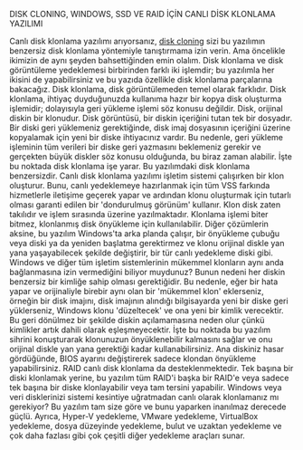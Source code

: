 DISK CLONING, WINDOWS, SSD VE RAID İÇİN CANLI DİSK KLONLAMA YAZILIMI

Canlı disk klonlama yazılımı arıyorsanız, [disk cloning](https://backupchain.com/i/disk-cloning) sizi bu yazılımın benzersiz disk klonlama yöntemiyle tanıştırmama izin verin. Ama öncelikle ikimizin de aynı şeyden bahsettiğinden emin olalım. Disk klonlama ve disk görüntüleme yedeklemesi birbirinden farklı iki işlemdir; bu yazılımla her ikisini de yapabilirsiniz ve bu yazıda özellikle disk klonlama parçalarına bakacağız.
Disk klonlama, disk görüntülemeden temel olarak farklıdır. Disk klonlama, ihtiyaç duyduğunuzda kullanıma hazır bir kopya disk oluşturma işlemidir; dolayısıyla geri yükleme işlemi söz konusu değildir. Disk, orijinal diskin bir klonudur. Disk görüntüsü, bir diskin içeriğini tutan tek bir dosyadır. Bir diski geri yüklemeniz gerektiğinde, disk imaj dosyasının içeriğini üzerine kopyalamak için yeni bir diske ihtiyacınız vardır. Bu nedenle, geri yükleme işleminin tüm verileri bir diske geri yazmasını beklemeniz gerekir ve gerçekten büyük diskler söz konusu olduğunda, bu biraz zaman alabilir. İşte bu noktada disk klonlama işe yarar.
Bu yazılımdaki disk klonlama benzersizdir. Canlı disk klonlama yazılımı işletim sistemi çalışırken bir klon oluşturur. Bunu, canlı yedeklemeye hazırlanmak için tüm VSS farkında hizmetlerle iletişime geçerek yapar ve ardından klonu oluşturmak için tutarlı olması garanti edilen bir 'dondurulmuş görünüm' kullanır. Klon disk zaten takılıdır ve işlem sırasında üzerine yazılmaktadır. Klonlama işlemi biter bitmez, klonlanmış disk önyükleme için kullanılabilir. Diğer çözümlerin aksine, bu yazılım Windows'ta arka planda çalışır, bir önyükleme çubuğu veya diski ya da yeniden başlatma gerektirmez ve klonu orijinal diskle yan yana yaşayabilecek şekilde değiştirir, bir tür canlı yedekleme diski gibi.
Windows ve diğer tüm işletim sistemlerinin mükemmel klonların aynı anda bağlanmasına izin vermediğini biliyor muydunuz? Bunun nedeni her diskin benzersiz bir kimliğe sahip olması gerektiğidir. Bu nedenle, eğer bir hata yapar ve orijinaliyle birebir aynı olan bir 'mükemmel klon' eklerseniz, örneğin bir disk imajını, disk imajının alındığı bilgisayarda yeni bir diske geri yüklerseniz, Windows klonu 'düzeltecek' ve ona yeni bir kimlik verecektir. Bu geri dönülmez bir şekilde diskin açılamamasına neden olur çünkü kimlikler artık dahili olarak eşleşmeyecektir. İşte bu noktada bu yazılım sihrini konuşturarak klonunuzun önyüklenebilir kalmasını sağlar ve onu orijinal diskle yan yana gerektiği kadar kullanabilirsiniz. Ana diskiniz hasar gördüğünde, BIOS ayarını değiştirerek sadece klondan önyükleme yapabilirsiniz.
RAID canlı disk klonlama da desteklenmektedir. Tek başına bir diski klonlamak yerine, bu yazılım tüm RAID'i başka bir RAID'e veya sadece tek başına bir diske klonlayabilir veya tam tersini yapabilir.
Windows veya veri disklerinizi sistemi kesintiye uğratmadan canlı olarak klonlamanız mı gerekiyor? Bu yazılım tam size göre ve bunu yaparken inanılmaz derecede güçlü. Ayrıca, Hyper-V yedekleme, VMware yedekleme, VirtualBox yedekleme, dosya düzeyinde yedekleme, bulut ve uzaktan yedekleme ve çok daha fazlası gibi çok çeşitli diğer yedekleme araçları sunar.
